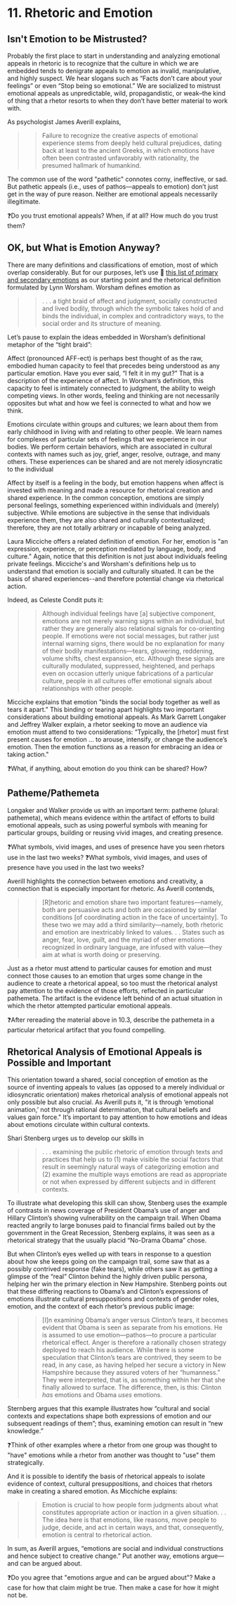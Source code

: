 # 11. Rhetoric and Emotion

## Isn't Emotion to be Mistrusted?
Probably the first place to start in understanding and analyzing emotional appeals in rhetoric is to recognize that the culture in which we are embedded tends to denigrate appeals to emotion as invalid, manipulative, and highly suspect. We hear slogans such as “Facts don’t care about your feelings” or even “Stop being so emotional.” We are socialized to mistrust emotional appeals as unpredictable, wild, propagandistic, or weak–the kind of thing that a rhetor resorts to when they don’t have better material to work with.

As psychologist James Averill explains, 

>> Failure to recognize the creative aspects of emotional experience stems from deeply held cultural prejudices, dating back at least to the ancient Greeks, in which emotions have often been contrasted unfavorably with rationality, the presumed hallmark of humankind.

The common use of the word "pathetic" connotes corny, ineffective, or sad. But pathetic appeals (i.e., uses of pathos—appeals to emotion) don’t just get in the way of pure reason. Neither are emotional appeals necessarily illegitimate.

❓Do you trust emotional appeals? When, if at all? How much do you trust them?

## OK, but What is Emotion Anyway?

There are many definitions and classifications of emotion, most of which overlap considerably. But for our purposes, let’s use 🔗 [this list of primary and secondary emotions](https://www.jmu.edu/counselingctr/files/About%20Emotions.pdf) as our starting point and the rhetorical definition formulated by Lynn Worsham. Worsham defines emotion as

>> . . . a tight braid of affect and judgment, socially constructed and lived bodily, through which the symbolic takes hold of and binds the individual, in complex and contradictory ways, to the social order and its structure of meaning.

Let’s pause to explain the ideas embedded in Worsham’s definitional metaphor of the “tight braid”:

Affect (pronounced AFF-ect) is perhaps best thought of as the raw, embodied human capacity to feel that precedes being understood as any particular emotion. Have you ever said, “I felt it in my gut?” That is a description of the experience of affect. In Worsham’s definition, this capacity to feel is intimately connected to judgment, the ability to weigh competing views. In other words, feeling and thinking are not necessarily opposites but what and how we feel is connected to what and how we think.

Emotions circulate within groups and cultures; we learn about them from early childhood in living with and relating to other people. We learn names for complexes of particular sets of feelings that we experience in our bodies. We perform certain behaviors, which are associated in cultural contexts with names such as joy, grief, anger, resolve, outrage, and many others. These experiences can be shared and are not merely idiosyncratic to the individual

Affect by itself is a feeling in the body, but emotion happens when affect is invested with meaning and made a resource for rhetorical creation and shared experience. In the common conception, emotions are simply personal feelings, something experienced within individuals and (merely) subjective. While emotions are subjective in the sense that individuals experience them, they are also shared and culturally contextualized; therefore, they are not totally arbitrary or incapable of being analyzed.

Laura Micciche offers a related definition of emotion. For her, emotion is "an expression, experience, or perception mediated by language, body, and culture." 
Again, notice that this definition is not just about individuals feeling private feelings. Micciche's and Worsham's definitions help us to understand that emotion is socially and culturally situated. It can be the basis of shared experiences--and therefore potential change via rhetorical action. 

Indeed, as Celeste Condit puts it:

>> Although individual feelings have [a] subjective component, emotions are not merely warning signs within an individual, but rather they are generally also relational signals for co-orienting people. If emotions were not social messages, but rather just internal warning signs, there would be no explanation for many of their bodily manifestations—tears, glowering, reddening, volume shifts, chest expansion, etc. Although these signals are culturally modulated, suppressed, heightened, and perhaps even on occasion utterly unique fabrications of a particular culture, people in all cultures offer emotional signals about relationships with other people.

Micciche explains that emotion "binds the social body together as well as tears it apart.” This binding or tearing apart highlights two important considerations about building emotional appeals. As Mark Garrett Longaker and Jeffrey Walker explain, a rhetor seeking to move an audience via emotion must attend to two considerations:
“Typically, the [rhetor] must first present causes for emotion … to arouse, intensify, or change the audience’s emotion. Then the emotion functions as a reason for embracing an idea or taking action." 

❓What, if anything, about emotion do you think can be shared? How?

## Patheme/Pathemeta

Longaker and Walker provide us with an important term: patheme (plural: pathemeta), which means evidence within the artifact of efforts to build emotional appeals, such as 
using powerful symbols with meaning for particular groups, building or reusing vivid images, and creating presence. 

❓What symbols, vivid images, and uses of presence have you seen rhetors use in the last two weeks? 
❓What symbols, vivid images, and uses of presence have you used in the last two weeks? 

Averill highlights the connection between emotions and creativity, a connection that is especially important for rhetoric. As Averill contends,

>> [R]hetoric and emotion share two important features—namely, both are persuasive acts and both are occasioned by similar conditions [of coordinating action in the face of uncertainty]. To these two we may add a third similarity—namely, both rhetoric and emotion are inextricably linked to values. . . States such as anger, fear, love, guilt, and the myriad of other emotions recognized in ordinary language, are infused with value—they aim at what is worth doing or preserving.

Just as a rhetor must attend to particular causes for emotion and must connect those causes to an emotion that urges some change in the audience to create a rhetorical appeal, so too must the rhetorical analyst pay attention to the evidence of those efforts, reflected in particular pathemeta. The artifact is the evidence left behind of an actual situation in which the rhetor attempted particular emotional appeals.

❓After rereading the material above in 10.3, describe the pathemeta in a particular rhetorical artifact that you found compelling.

## Rhetorical Analysis of Emotional Appeals is Possible and Important

This orientation toward a shared, social conception of emotion as the source of inventing appeals to values (as opposed to a merely individual or idiosyncratic orientation) makes rhetorical analysis of emotional appeals not only possible but also crucial. As Averill puts it, "it is through ‘emotional animation,’ not through rational determination, that cultural beliefs and values gain force."  It’s important to pay attention to how emotions and ideas about emotions circulate within cultural contexts.

Shari Stenberg urges us to develop our skills in 

>> . . . examining the public rhetoric of emotion through texts and practices that help us to (1) make visible the social factors that result in seemingly natural ways of categorizing emotion and (2) examine the multiple ways emotions are read as appropriate or not when expressed by different subjects and in different contexts.

To illustrate what developing this skill can show, Stenberg uses the example of contrasts in news coverage of President Obama’s use of anger and Hillary Clinton’s showing vulnerability on the campaign trail. When Obama reacted angrily to large bonuses paid to financial firms bailed out by the government in the Great Recession, Stenberg explains, it was seen as a rhetorical strategy that the usually placid “No-Drama Obama” chose.

But when Clinton’s eyes welled up with tears in response to a question about how she keeps going on the campaign trail, some saw that as a possibly contrived response (fake tears), while others saw it as getting a glimpse of the “real” Clinton behind the highly driven public persona, helping her win the primary election in New Hampshire.
Stenberg points out that these differing reactions to Obama’s and Clinton’s expressions of emotions illustrate cultural presuppositions and contexts of gender roles, emotion, and the context of each rhetor’s previous public image:

>> [I]n examining Obama’s anger versus Clinton’s tears, it becomes evident that Obama is seen as separate from his emotions. He is assumed to use emotion—pathos—to procure a particular rhetorical effect. Anger is therefore a rationally chosen strategy deployed to reach his audience. While there is some speculation that Clinton’s tears are contrived, they seem to be read, in any case, as having helped her secure a victory in New Hampshire because they assured voters of her “humanness.” They were interpreted, that is, as something within her that she finally allowed to surface. The difference, then, is this: Clinton *has* emotions and Obama *uses* emotions.

Sternberg argues that this example illustrates how “cultural and social contexts and expectations shape both expressions of emotion and our subsequent readings of them”; thus, examining emotion can result in “new knowledge.” 

❓Think of other examples where a rhetor from one group was thought to "have" emotions while a rhetor from another was thought to "use" them strategically.

And it is possible to identify the basis of rhetorical appeals to isolate evidence of context, cultural presuppositions, and choices that rhetors make in creating a shared emotion. As Micchiche explains:

>> Emotion is crucial to how people form judgments about what constitutes appropriate action or inaction in a given situation. . . The idea here is that emotions, like reasons, move people to judge, decide, and act in certain ways, and that, consequently, emotion is central to rhetorical action.

In sum, as Averill argues, “emotions are social and individual constructions and hence subject to creative change.” Put another way, emotions argue—and can be argued about.

❓Do you agree that "emotions argue and can be argued about"? Make a case for how that claim might be true. Then make a case for how it might not be.

